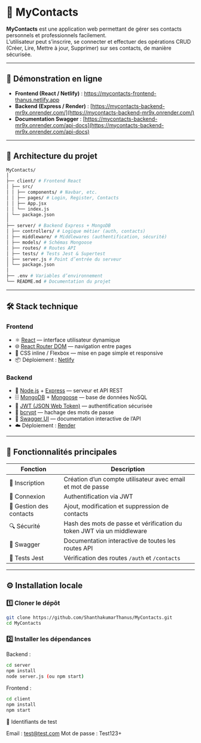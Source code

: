 # 📇 MyContacts

**MyContacts** est une application web permettant de gérer ses contacts personnels et professionnels facilement.  
L’utilisateur peut s’inscrire, se connecter et effectuer des opérations CRUD (Créer, Lire, Mettre à jour, Supprimer) sur ses contacts, de manière sécurisée.

---

## 🚀 Démonstration en ligne

- **Frontend (React / Netlify)** : https://mycontacts-frontend-thanus.netlify.app
- **Backend (Express / Render)** : [https://mycontacts-backend-mr9x.onrender.com/](https://mycontacts-backend-mr9x.onrender.com/)
- **Documentation Swagger** : [https://mycontacts-backend-mr9x.onrender.com/api-docs](https://mycontacts-backend-mr9x.onrender.com/api-docs)

---

## 🧩 Architecture du projet

```bash
MyContacts/
│
├── client/ # Frontend React
│ ├── src/
│ │ ├── components/ # Navbar, etc.
│ │ ├── pages/ # Login, Register, Contacts
│ │ ├── App.jsx
│ │ └── index.js
│ └── package.json
│
├── server/ # Backend Express + MongoDB
│ ├── controllers/ # Logique métier (auth, contacts)
│ ├── middleware/ # Middlewares (authentification, sécurité)
│ ├── models/ # Schémas Mongoose
│ ├── routes/ # Routes API
│ ├── tests/ # Tests Jest & Supertest
│ ├── server.js # Point d’entrée du serveur
│ └── package.json
│
├── .env # Variables d’environnement
└── README.md # Documentation du projet
```


---

## 🛠️ Stack technique

### **Frontend**
- ⚛️ [React](https://react.dev/) — interface utilisateur dynamique  
- 🌐 [React Router DOM](https://reactrouter.com/) — navigation entre pages  
- 💅 CSS inline / Flexbox — mise en page simple et responsive  
- 📦 Déploiement : [Netlify](https://www.netlify.com/)

### **Backend**
- 🧠 [Node.js](https://nodejs.org/) + [Express](https://expressjs.com/) — serveur et API REST  
- 🗄️ [MongoDB](https://www.mongodb.com/) + [Mongoose](https://mongoosejs.com/) — base de données NoSQL  
- 🔐 [JWT (JSON Web Token)](https://jwt.io/) — authentification sécurisée  
- 🧂 [bcrypt](https://www.npmjs.com/package/bcrypt) — hachage des mots de passe  
- 🧭 [Swagger UI](https://swagger.io/tools/swagger-ui/) — documentation interactive de l’API  
- ☁️ Déploiement : [Render](https://render.com/)

---

## 🔐 Fonctionnalités principales

| Fonction | Description |
|-----------|-------------|
| 🧍 Inscription | Création d’un compte utilisateur avec email et mot de passe |
| 🔑 Connexion | Authentification via JWT |
| 📇 Gestion des contacts | Ajout, modification et suppression de contacts |
| 🔍 Sécurité | Hash des mots de passe et vérification du token JWT via un middleware |
| 📘 Swagger | Documentation interactive de toutes les routes API |
| 🧪 Tests Jest | Vérification des routes `/auth` et `/contacts` |

---

## ⚙️ Installation locale

### 1️⃣ Cloner le dépôt
```bash
git clone https://github.com/ShanthakumarThanus/MyContacts.git
cd MyContacts
```

### 2️⃣ Installer les dépendances

Backend :
```bash
cd server
npm install
node server.js (ou npm start)
```

Frontend : 
```bash
cd client
npm install
npm start
```

🔑 Identifiants de test

Email : test@test.com
Mot de passe : Test123+
